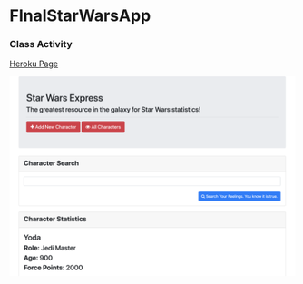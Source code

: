 # FInalStarWarsApp

### Class Activity

[Heroku Page](https://glacial-hollows-88105.herokuapp.com/)

![](FnalStarWarsApp/assets/img/starw.png)

